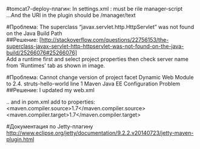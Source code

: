 #tomcat7-deploy-плагин:
In settings.xml : must be rile manager-script <user username="admin" password="s3cret" roles="manager-gui,manager-script"/>  
...And the URI in the plugin should be /manager/text  

#Проблема:
The superclass “javax.servlet.http.HttpServlet” was not found on the Java Build Path  
##Решение:
[http://stackoverflow.com/questions/22756153/the-superclass-javax-servlet-http-httpservlet-was-not-found-on-the-java-build/25266076#25266076]  
Add a runtime first and select project properties then check server name from 'Runtimes' tab as shown in image.  

#Проблема:
Cannot change version of project facet Dynamic Web Module to 2.4.	struts-hello-world		line 1	Maven Java EE Configuration Problem  
##Решение:
I updated my web.xml  

<web-app xmlns="http://java.sun.com/xml/ns/javaee" xmlns:xsi="http://www.w3.org/2001/XMLSchema-instance"  
    xsi:schemaLocation="http://java.sun.com/xml/ns/javaee  
          http://java.sun.com/xml/ns/javaee/web-app_3_0.xsd"  
    version="3.0">  
    
.. and in pom.xml add to properties:  
<maven.compiler.source>1.7</maven.compiler.source>  
<maven.compiler.target>1.7</maven.compiler.target>  

#Документация по Jetty-плагину
http://www.eclipse.org/jetty/documentation/9.2.2.v20140723/jetty-maven-plugin.html  
